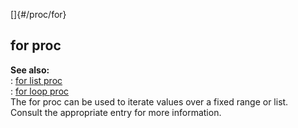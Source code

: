 []{#/proc/for}    
## for proc    
**See also:**    
:   [for list proc](/ref/proc/for/list.md)    
:   [for loop proc](/ref/proc/for/loop.md)    
The for proc can be used to iterate values over a fixed range or list.    
Consult the appropriate entry for more information.  